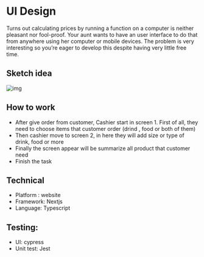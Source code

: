 # UI Design

 <p>Turns out calculating prices by running a function on a computer is neither pleasant nor fool-proof. Your aunt wants to have an user interface to do that from anywhere using her computer or mobile devices. The problem is very interesting so you’re eager to develop this despite having very little free time.</p>

## Sketch idea
<img src='https://github.com/quandat10/gemo-assignment/blob/master/ex2/sketch.jpg' alt='img'/>

## How to work
- After give order from customer, Cashier start in screen 1. First of all, they need to choose items that customer order (drind , food or both of them)
- Then cashier move to screen 2, in here they will add size or type of drink, food or more
- Finally the screen appear will be summarize all product that customer need
- Finish the task
## Technical
- Platform : website
- Framework: Nextjs
- Language: Typescript
## Testing:
- UI: cypress
- Unit test: Jest
